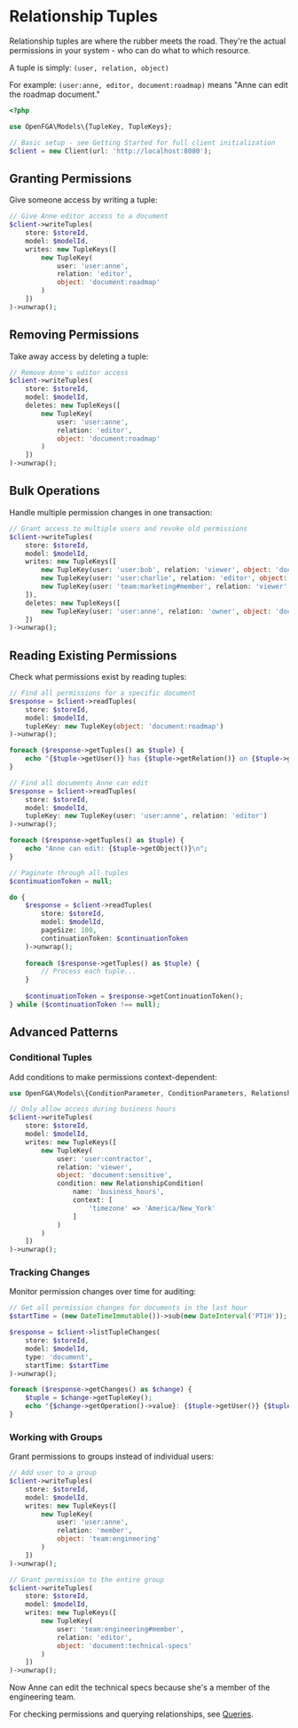 # Relationship Tuples

Relationship tuples are where the rubber meets the road. They're the actual permissions in your system - who can do what to which resource.

A tuple is simply: `(user, relation, object)`

For example: `(user:anne, editor, document:roadmap)` means "Anne can edit the roadmap document."

```php
<?php

use OpenFGA\Models\{TupleKey, TupleKeys};

// Basic setup - see Getting Started for full client initialization
$client = new Client(url: 'http://localhost:8080');
```

## Granting Permissions

Give someone access by writing a tuple:

```php
// Give Anne editor access to a document
$client->writeTuples(
    store: $storeId,
    model: $modelId,
    writes: new TupleKeys([
        new TupleKey(
            user: 'user:anne',
            relation: 'editor', 
            object: 'document:roadmap'
        )
    ])
)->unwrap();
```

## Removing Permissions  

Take away access by deleting a tuple:

```php
// Remove Anne's editor access
$client->writeTuples(
    store: $storeId,
    model: $modelId,
    deletes: new TupleKeys([
        new TupleKey(
            user: 'user:anne',
            relation: 'editor',
            object: 'document:roadmap'
        )
    ])
)->unwrap();
```

## Bulk Operations

Handle multiple permission changes in one transaction:

```php
// Grant access to multiple users and revoke old permissions
$client->writeTuples(
    store: $storeId,
    model: $modelId,
    writes: new TupleKeys([
        new TupleKey(user: 'user:bob', relation: 'viewer', object: 'document:roadmap'),
        new TupleKey(user: 'user:charlie', relation: 'editor', object: 'document:roadmap'),
        new TupleKey(user: 'team:marketing#member', relation: 'viewer', object: 'folder:campaigns'),
    ]),
    deletes: new TupleKeys([
        new TupleKey(user: 'user:anne', relation: 'owner', object: 'document:old-spec'),
    ])
)->unwrap();
```
## Reading Existing Permissions

Check what permissions exist by reading tuples:

```php
// Find all permissions for a specific document
$response = $client->readTuples(
    store: $storeId,
    model: $modelId,
    tupleKey: new TupleKey(object: 'document:roadmap')
)->unwrap();

foreach ($response->getTuples() as $tuple) {
    echo "{$tuple->getUser()} has {$tuple->getRelation()} on {$tuple->getObject()}\n";
}
```

```php
// Find all documents Anne can edit
$response = $client->readTuples(
    store: $storeId,
    model: $modelId,
    tupleKey: new TupleKey(user: 'user:anne', relation: 'editor')
)->unwrap();

foreach ($response->getTuples() as $tuple) {
    echo "Anne can edit: {$tuple->getObject()}\n";
}
```

```php
// Paginate through all tuples
$continuationToken = null;

do {
    $response = $client->readTuples(
        store: $storeId,
        model: $modelId,
        pageSize: 100,
        continuationToken: $continuationToken
    )->unwrap();
    
    foreach ($response->getTuples() as $tuple) {
        // Process each tuple...
    }
    
    $continuationToken = $response->getContinuationToken();
} while ($continuationToken !== null);
```

## Advanced Patterns

### Conditional Tuples

Add conditions to make permissions context-dependent:

```php
use OpenFGA\Models\{ConditionParameter, ConditionParameters, RelationshipCondition};

// Only allow access during business hours
$client->writeTuples(
    store: $storeId,
    model: $modelId,
    writes: new TupleKeys([
        new TupleKey(
            user: 'user:contractor',
            relation: 'viewer',
            object: 'document:sensitive',
            condition: new RelationshipCondition(
                name: 'business_hours',
                context: [
                    'timezone' => 'America/New_York'
                ]
            )
        )
    ])
)->unwrap();
```

### Tracking Changes

Monitor permission changes over time for auditing:

```php
// Get all permission changes for documents in the last hour
$startTime = (new DateTimeImmutable())->sub(new DateInterval('PT1H'));

$response = $client->listTupleChanges(
    store: $storeId,
    model: $modelId,
    type: 'document',
    startTime: $startTime
)->unwrap();

foreach ($response->getChanges() as $change) {
    $tuple = $change->getTupleKey();
    echo "{$change->getOperation()->value}: {$tuple->getUser()} {$tuple->getRelation()} {$tuple->getObject()}\n";
}
```

### Working with Groups

Grant permissions to groups instead of individual users:

```php
// Add user to a group
$client->writeTuples(
    store: $storeId,
    model: $modelId,
    writes: new TupleKeys([
        new TupleKey(
            user: 'user:anne',
            relation: 'member',
            object: 'team:engineering'
        )
    ])
)->unwrap();

// Grant permission to the entire group
$client->writeTuples(
    store: $storeId,
    model: $modelId,
    writes: new TupleKeys([
        new TupleKey(
            user: 'team:engineering#member',
            relation: 'editor',
            object: 'document:technical-specs'
        )
    ])
)->unwrap();
```

Now Anne can edit the technical specs because she's a member of the engineering team.

For checking permissions and querying relationships, see [Queries](Queries.md).
